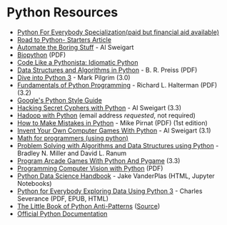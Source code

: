 # Python Resources

* [Python For Everybody Specialization\(paid but financial aid available\)](https://www.coursera.org/specializations/python)
* [Road to Python- Starters Article](https://medium.com/datadriveninvestor/road-to-python-in-5-easy-steps-5c207117cc4e)
* [Automate the Boring Stuff](http://automatetheboringstuff.com/chapter0/) - Al Sweigart
* [Biopython](http://biopython.org/DIST/docs/tutorial/Tutorial.pdf) \(PDF\)
* [Code Like a Pythonista: Idiomatic Python](http://python.net/~goodger/projects/pycon/2007/idiomatic/handout.html)
* [Data Structures and Algorithms in Python](https://web.archive.org/web/20161016153130/http://www.brpreiss.com/books/opus7/html/book.html) - B. R. Preiss \(PDF\)
* [Dive into Python 3](https://diveintopython3.problemsolving.io) - Mark Pilgrim \(3.0\)
* [Fundamentals of Python Programming](http://python.cs.southern.edu/pythonbook/pythonbook.pdf) - Richard L. Halterman \(PDF\) \(3.2\)
* [Google's Python Style Guide](https://google.github.io/styleguide/pyguide.html)
* [Hacking Secret Cyphers with Python](http://inventwithpython.com/hacking/chapters/) - Al Sweigart \(3.3\)
* [Hadoop with Python](http://www.oreilly.com/programming/free/hadoop-with-python.csp) \(email address _requested_, not required\)
* [How to Make Mistakes in Python](http://www.oreilly.com/programming/free/files/how-to-make-mistakes-in-python.pdf) - Mike Pirnat \(PDF\) \(1st edition\)
* [Invent Your Own Computer Games With Python](http://inventwithpython.com/chapters/) - Al Sweigart \(3.1\)
* [Math for programmers \(using python\)](https://akuli.github.io/math-tutorial/)
* [Problem Solving with Algorithms and Data Structures using Python](http://interactivepython.org/runestone/static/pythonds/index.html) - Bradley N. Miller and David L. Ranum
* [Program Arcade Games With Python And Pygame](http://programarcadegames.com) \(3.3\)
* [Programming Computer Vision with Python](http://programmingcomputervision.com/downloads/ProgrammingComputerVision_CCdraft.pdf) \(PDF\)
* [Python Data Science Handbook](https://github.com/jakevdp/PythonDataScienceHandbook) - Jake VanderPlas \(HTML, Jupyter Notebooks\)
* [Python for Everybody Exploring Data Using Python 3](http://py4e.com/book.php) - Charles Severance \(PDF, EPUB, HTML\)
* [The Little Book of Python Anti-Patterns](http://docs.quantifiedcode.com/python-anti-patterns/) \([Source](https://github.com/quantifiedcode/python-anti-patterns)\)
* [Official Python Documentation](https://www.python.org/doc/)

